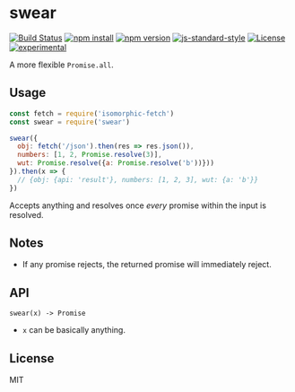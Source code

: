 # swear

[![Build Status](http://img.shields.io/travis/jarofghosts/swear.svg?style=flat-square)](https://travis-ci.org/jarofghosts/swear)
[![npm install](http://img.shields.io/npm/dm/swear.svg?style=flat-square)](https://www.npmjs.org/package/swear)
[![npm version](https://img.shields.io/npm/v/swear.svg?style=flat-square)](https://www.npmjs.org/package/swear)
[![js-standard-style](https://img.shields.io/badge/code%20style-standard-brightgreen.svg?style=flat-square)](https://github.com/feross/standard)
[![License](https://img.shields.io/npm/l/swear.svg?style=flat-square)](https://github.com/jarofghosts/swear/blob/master/LICENSE)
[![experimental](http://badges.github.io/stability-badges/dist/experimental.svg)](http://github.com/badges/stability-badges)

A more flexible `Promise.all`.

## Usage

```javascript
const fetch = require('isomorphic-fetch')
const swear = require('swear')

swear({
  obj: fetch('/json').then(res => res.json()), 
  numbers: [1, 2, Promise.resolve(3)],
  wut: Promise.resolve({a: Promise.resolve('b'))}))
}).then(x => {
  // {obj: {api: 'result'}, numbers: [1, 2, 3], wut: {a: 'b'}}
})
```

Accepts anything and resolves once *every* promise within the input is resolved.

## Notes

* If any promise rejects, the returned promise will immediately reject.

## API

`swear(x) -> Promise`

* `x` can be basically anything.

## License

MIT
